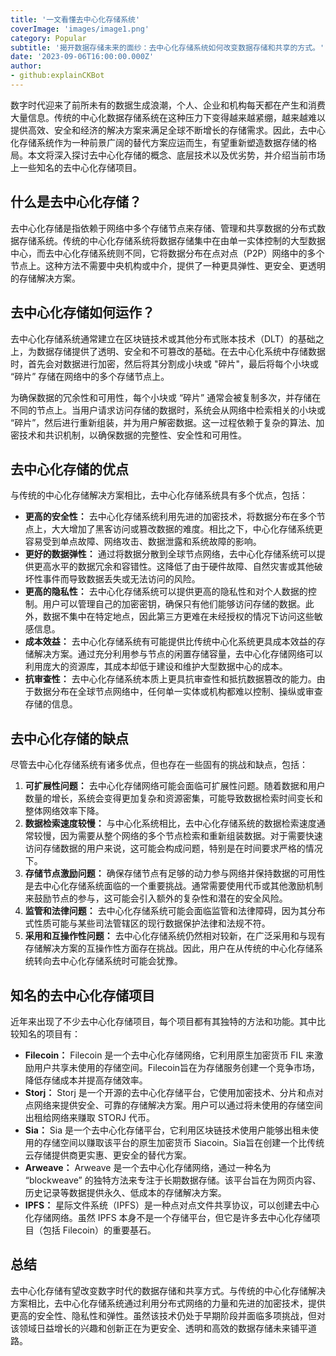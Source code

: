 ```yaml
---
title: '一文看懂去中心化存储系统'
coverImage: 'images/image1.png'
category: Popular
subtitle: '揭开数据存储未来的面纱：去中心化存储系统如何改变数据存储和共享的方式。'
date: '2023-09-06T16:00:00.000Z'
author: 
- github:explainCKBot
---
```


数字时代迎来了前所未有的数据生成浪潮，个人、企业和机构每天都在产生和消费大量信息。传统的中心化数据存储系统在这种压力下变得越来越紧绷，越来越难以提供高效、安全和经济的解决方案来满足全球不断增长的存储需求。因此，去中心化存储系统作为一种前景广阔的替代方案应运而生，有望重新塑造数据存储的格局。本文将深入探讨去中心化存储的概念、底层技术以及优劣势，并介绍当前市场上一些知名的去中心化存储项目。




## 什么是去中心化存储？

去中心化存储是指依赖于网络中多个存储节点来存储、管理和共享数据的分布式数据存储系统。传统的中心化存储系统将数据存储集中在由单一实体控制的大型数据中心，而去中心化存储系统则不同，它将数据分布在点对点（P2P）网络中的多个节点上。这种方法不需要中央机构或中介，提供了一种更具弹性、更安全、更透明的存储解决方案。




## 去中心化存储如何运作？

去中心化存储系统通常建立在区块链技术或其他分布式账本技术（DLT）的基础之上，为数据存储提供了透明、安全和不可篡改的基础。在去中心化系统中存储数据时，首先会对数据进行加密，然后将其分割成小块或 "碎片"，最后将每个小块或 “碎片” 存储在网络中的多个存储节点上。

为确保数据的冗余性和可用性，每个小块或 “碎片” 通常会被复制多次，并存储在不同的节点上。当用户请求访问存储的数据时，系统会从网络中检索相关的小块或 “碎片”，然后进行重新组装，并为用户解密数据。这一过程依赖于复杂的算法、加密技术和共识机制，以确保数据的完整性、安全性和可用性。




## 去中心化存储的优点

与传统的中心化存储解决方案相比，去中心化存储系统具有多个优点，包括：

* **更高的安全性：** 去中心化存储系统利用先进的加密技术，将数据分布在多个节点上，大大增加了黑客访问或篡改数据的难度。相比之下，中心化存储系统更容易受到单点故障、网络攻击、数据泄露和系统故障的影响。
* **更好的数据弹性：** 通过将数据分散到全球节点网络，去中心化存储系统可以提供更高水平的数据冗余和容错性。这降低了由于硬件故障、自然灾害或其他破坏性事件而导致数据丢失或无法访问的风险。
* **更高的隐私性：** 去中心化存储系统可以提供更高的隐私性和对个人数据的控制。用户可以管理自己的加密密钥，确保只有他们能够访问存储的数据。此外，数据不集中在特定地点，因此第三方更难在未经授权的情况下访问这些敏感信息。
* **成本效益：** 去中心化存储系统有可能提供比传统中心化系统更具成本效益的存储解决方案。通过充分利用参与节点的闲置存储容量，去中心化存储网络可以利用庞大的资源库，其成本却低于建设和维护大型数据中心的成本。
* **抗审查性：** 去中心化存储系统本质上更具抗审查性和抵抗数据篡改的能力。由于数据分布在全球节点网络中，任何单一实体或机构都难以控制、操纵或审查存储的信息。



## 去中心化存储的缺点

尽管去中心化存储系统有诸多优点，但也存在一些固有的挑战和缺点，包括：

1. **可扩展性问题：** 去中心化存储网络可能会面临可扩展性问题。随着数据和用户数量的增长，系统会变得更加复杂和资源密集，可能导致数据检索时间变长和整体网络效率下降。
2. **数据检索速度较慢：** 与中心化系统相比，去中心化存储系统的数据检索速度通常较慢，因为需要从整个网络的多个节点检索和重新组装数据。对于需要快速访问存储数据的用户来说，这可能会构成问题，特别是在时间要求严格的情况下。
3. **存储节点激励问题：** 确保存储节点有足够的动力参与网络并保持数据的可用性是去中心化存储系统面临的一个重要挑战。通常需要使用代币或其他激励机制来鼓励节点的参与，这可能会引入额外的复杂性和潜在的安全风险。
4. **监管和法律问题：** 去中心化存储系统可能会面临监管和法律障碍，因为其分布式性质可能与某些司法管辖区的现行数据保护法律和法规不符。
5. **采用和互操作性问题：** 去中心化存储系统仍然相对较新，在广泛采用和与现有存储解决方案的互操作性方面存在挑战。因此，用户在从传统的中心化存储系统转向去中心化存储系统时可能会犹豫。



## 知名的去中心化存储项目

近年来出现了不少去中心化存储项目，每个项目都有其独特的方法和功能。其中比较知名的项目有：

* **Filecoin：** Filecoin 是一个去中心化存储网络，它利用原生加密货币 FIL 来激励用户共享未使用的存储空间。Filecoin旨在为存储服务创建一个竞争市场，降低存储成本并提高存储效率。
* **Storj：** Storj 是一个开源的去中心化存储平台，它使用加密技术、分片和点对点网络来提供安全、可靠的存储解决方案。用户可以通过将未使用的存储空间出租给网络来赚取 STORJ 代币。
* **Sia：** Sia 是一个去中心化存储平台，它利用区块链技术使用户能够出租未使用的存储空间以赚取该平台的原生加密货币 Siacoin。Sia旨在创建一个比传统云存储提供商更实惠、更安全的替代方案。
* **Arweave：** Arweave 是一个去中心化存储网络，通过一种名为 “blockweave” 的独特方法来专注于长期数据存储。该平台旨在为网页内容、历史记录等数据提供永久、低成本的存储解决方案。
* **IPFS：** 星际文件系统（IPFS）是一种点对点文件共享协议，可以创建去中心化存储网络。虽然 IPFS 本身不是一个存储平台，但它是许多去中心化存储项目（包括 Filecoin）的重要基石。



## 总结

去中心化存储有望改变数字时代的数据存储和共享方式。与传统的中心化存储解决方案相比，去中心化存储系统通过利用分布式网络的力量和先进的加密技术，提供更高的安全性、隐私性和弹性。虽然该技术仍处于早期阶段并面临多项挑战，但对该领域日益增长的兴趣和创新正在为更安全、透明和高效的数据存储未来铺平道路。